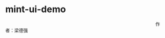 # mint-ui-demo
                                                                                                                                                     作者：梁德强
